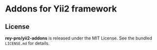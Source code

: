 Addons for Yii2 framework
=================


## License

**rey-pro/yii2-addons** is released under the MIT License. See the bundled `LICENSE.md` for details.
